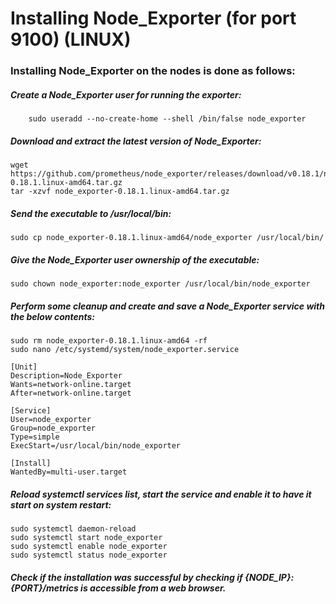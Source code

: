 # Installing Node_Exporter (for port 9100) (LINUX)

### Installing Node_Exporter on the nodes is done as follows:

##### Create a Node_Exporter user for running the exporter:
```
    sudo useradd --no-create-home --shell /bin/false node_exporter
```
##### Download and extract the latest version of Node_Exporter:
```
wget https://github.com/prometheus/node_exporter/releases/download/v0.18.1/node_exporter-0.18.1.linux-amd64.tar.gz
tar -xzvf node_exporter-0.18.1.linux-amd64.tar.gz
```
##### Send the executable to /usr/local/bin:
```
sudo cp node_exporter-0.18.1.linux-amd64/node_exporter /usr/local/bin/
```
##### Give the Node_Exporter user ownership of the executable:
```
sudo chown node_exporter:node_exporter /usr/local/bin/node_exporter
```
##### Perform some cleanup and create and save a Node_Exporter service with the below contents:
```
sudo rm node_exporter-0.18.1.linux-amd64 -rf
sudo nano /etc/systemd/system/node_exporter.service
```
```
[Unit]
Description=Node_Exporter
Wants=network-online.target
After=network-online.target

[Service]
User=node_exporter
Group=node_exporter
Type=simple
ExecStart=/usr/local/bin/node_exporter
 
[Install]
WantedBy=multi-user.target
```
##### Reload systemctl services list, start the service and enable it to have it start on system restart:

```
sudo systemctl daemon-reload
sudo systemctl start node_exporter
sudo systemctl enable node_exporter
sudo systemctl status node_exporter
```

##### Check if the installation was successful by checking if {NODE_IP}:{PORT}/metrics is accessible from a web browser.
